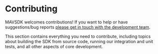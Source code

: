 # Contributing

MAVSDK welcomes contributions!
If you want to help or have suggestions/bug reports [please get in touch with the development team](../README.md#getting-help).

This section contains everything you need to contribute, including topics about building the SDK from source code, running our integration and unit tests, and all other aspects of core development.
